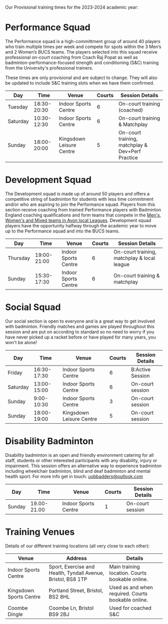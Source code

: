 Our Provisional training times for the 2023-2024 academic year:  

# Performance Squad

The Performance squad is a high-committment group of around 40 players who train multiple times per week and compete for spots within the 3 Men’s and 2 Women’s BUCS teams. The players selected into this squad receive professional on-court coaching from Coach Raj Popat as well as badminton-performance-focused strength and conditioning (S&C) training from the University's professional trainers.

These times are only provisional and are subject to change. They will also be updated to include S&C training slots when we have them confirmed.

Day | Time | Venue | Courts | Session Details
--- | --- | --- | --- | ---
Tuesday | 18:30-20:30 | Indoor Sports Centre | 6 | On-court training (coached)
Saturday | 10:30-12:30 | Indoor Sports Centre | 6 | On-court training & Matchplay
Sunday | 18:00-20:00 | Kingsdown Leisure Centre | 5 | On-court training, matchplay & Dev+Perf Practice

# Development Squad

The Development squad is made up of around 50 players and offers a competitive string of badminton for students with less time commitment and/or who are aspiring to join the Performance squad. Players from this section receive coaching from trained Performance players with Badminton England coaching qualifications and form teams that compete in the [Men's, Women's and Mixed teams in Avon local Leagues](https://www.avonba.org/). Development squad players have the opportunity halfway through the academic year to move up to the Performance squad and into the BUCS teams.

Day | Time | Venue | Courts | Session Details
--- | --- | --- | --- | ---
Thursday | 19:00-21:00 | Indoor Sports Centre | 6 | On-court training, matchplay & local league
Sunday | 15:30-17:30 | Indoor Sports Centre | 6 | On-court training & matchplay

# Social Squad

Our social section is open to everyone and is a great way to get involved with badminton. Friendly matches and games are played throughout this session and are put on according to standard so no need to worry if you have never picked up a racket before or have played for many years, you won't be alone! 

Day | Time | Venue | Courts | Session Details
--- | --- | --- | --- | ---
Friday | 16:30-17:30 | Indoor Sports Centre | 6 | B:Active Session
Saturday | 13:00-15:00 | Indoor Sports Centre | 6 | On-court session
Sunday | 9:00-10:30 | Indoor Sports Centre | 3 | On-court session
Sunday | 18:00-19:00 | Kingsdown Leisure Centre | 5 | On-court session

# Disability Badminton

Disability badminton is an open and friendly environment catering for all staff, students or other interested participants with any disability, injury or impairment. This session offers an alternative way to experience badminton including wheelchair badminton, blind and deaf badminton and mental health sport. For more info get in touch: [uobbadders@outlook.com](mailto://uobbadders@outlook.com)

Day | Time | Venue | Courts | Session Details
--- | --- | --- | --- | ---
Sunday | 19.00-21.00 | Indoor Sports Centre | 1 | On-court session


# Training Venues

Details of our different training locations (all very close to each other):

Venue | Address | Details
--- | --- | ---
Indoor Sports Centre | Sport, Exercise and Health, Tyndall Avenue, Bristol, BS8 1TP | Main training location. Courts bookable online.
Kingsdown Sports Centre | Portland Street, Bristol, BS2 8HL | Used as and when required. Courts bookable online.
Coombe Dingle | Coombe Ln, Bristol BS9 2BJ | Used for coached S&C
